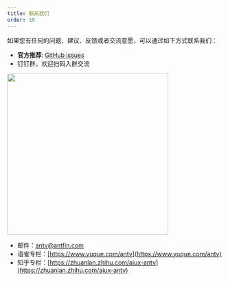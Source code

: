 ```yaml
---
title: 联系我们
order: 10
---
```


如果您有任何的问题、建议、反馈或者交流意愿，可以通过如下方式联系我们：

- **官方推荐**: [GitHub issues](https://github.com/antvis/G2/issues/new)
- 钉钉群，欢迎扫码入群交流

<img src="https://gw.alipayobjects.com/mdn/rms_f5c722/afts/img/A*1ClyQY3aZo0AAAAAAAAAAABkARQnAQ" width=375 />

- 邮件：<a href="mailto:antv@antfin.com">antv@antfin.com</a>
- 语雀专栏：[https://www.yuque.com/antv](https://www.yuque.com/antv)
- 知乎专栏：[https://zhuanlan.zhihu.com/aiux-antv](https://zhuanlan.zhihu.com/aiux-antv)

